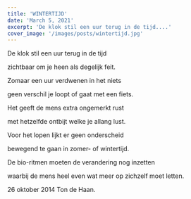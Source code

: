 ```yaml
---
title: 'WINTERTIJD'
date: 'March 5, 2021'
excerpt: 'De klok stil een uur terug in de tijd....'
cover_image: '/images/posts/wintertijd.jpg'
---
```


De klok stil een uur terug in de tijd

zichtbaar om je heen als degelijk feit.

Zomaar een uur verdwenen in het niets

geen verschil  je loopt of gaat met een fiets.

Het geeft de mens extra ongemerkt rust  

met hetzelfde ontbijt welke  je allang  lust.

Voor het lopen lijkt er geen onderscheid

bewegend te gaan in zomer- of wintertijd.

De bio-ritmen moeten de verandering nog inzetten

waarbij de mens heel even wat meer op zichzelf moet letten.

26 oktober 2014  Ton de Haan.
